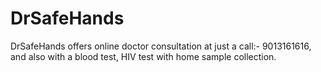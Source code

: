 # DrSafeHands
DrSafeHands offers online doctor consultation at just a call:- 9013161616, and also with a blood test, HIV test with home sample collection.

